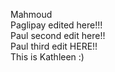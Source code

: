 Mahmoud<br />
Paglipay edited here!!!<br />
Paul second edit here!!<br />
Paul third edit HERE!!<br />
This is Kathleen :) <br />
